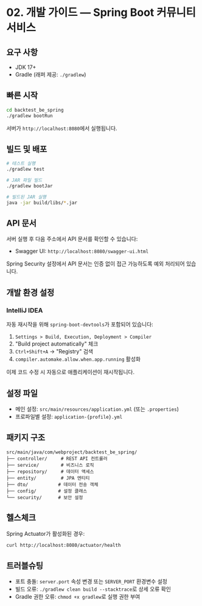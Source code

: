 # 02. 개발 가이드 — Spring Boot 커뮤니티 서비스

## 요구 사항
- JDK 17+
- Gradle (래퍼 제공: `./gradlew`)

## 빠른 시작
```bash
cd backtest_be_spring
./gradlew bootRun
```

서버가 `http://localhost:8080`에서 실행됩니다.

## 빌드 및 배포
```bash
# 테스트 실행
./gradlew test

# JAR 파일 빌드
./gradlew bootJar

# 빌드된 JAR 실행
java -jar build/libs/*.jar
```

## API 문서
서버 실행 후 다음 주소에서 API 문서를 확인할 수 있습니다:
- Swagger UI: `http://localhost:8080/swagger-ui.html`

Spring Security 설정에서 API 문서는 인증 없이 접근 가능하도록 예외 처리되어 있습니다.

## 개발 환경 설정

### IntelliJ IDEA
자동 재시작을 위해 `spring-boot-devtools`가 포함되어 있습니다:

1. `Settings > Build, Execution, Deployment > Compiler`
2. "Build project automatically" 체크
3. `Ctrl+Shift+A` → "Registry" 검색
4. `compiler.automake.allow.when.app.running` 활성화

이제 코드 수정 시 자동으로 애플리케이션이 재시작됩니다.

## 설정 파일
- 메인 설정: `src/main/resources/application.yml` (또는 `.properties`)
- 프로파일별 설정: `application-{profile}.yml`

## 패키지 구조
```
src/main/java/com/webproject/backtest_be_spring/
├── controller/     # REST API 컨트롤러
├── service/        # 비즈니스 로직
├── repository/     # 데이터 액세스
├── entity/         # JPA 엔티티
├── dto/           # 데이터 전송 객체
├── config/        # 설정 클래스
└── security/      # 보안 설정
```

## 헬스체크
Spring Actuator가 활성화된 경우:
```bash
curl http://localhost:8080/actuator/health
```

## 트러블슈팅
- 포트 충돌: `server.port` 속성 변경 또는 `SERVER_PORT` 환경변수 설정
- 빌드 오류: `./gradlew clean build --stacktrace`로 상세 오류 확인
- Gradle 권한 오류: `chmod +x gradlew`로 실행 권한 부여

